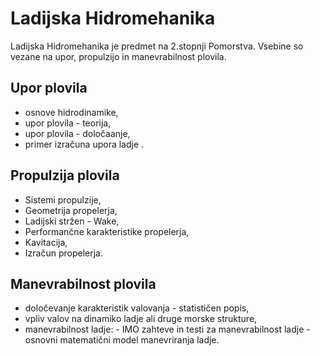 # Ladijska Hidromehanika

Ladijska Hidromehanika je predmet na 2.stopnji Pomorstva. Vsebine so vezane na upor, propulzijo in manevrabilnost plovila.

## Upor plovila

- osnove hidrodinamike,
- upor plovila - teorija,
- upor plovila - določaanje,
- primer izračuna upora ladje .


## Propulzija plovila

- Sistemi propulzije,
- Geometrija propelerja,
- Ladijski stržen - Wake,
- Performančne karakteristike propelerja,
- Kavitacija,
- Izračun propelerja.

## Manevrabilnost plovila

- določevanje karakteristik valovanja - statističen popis,
- vpliv valov na dinamiko ladje ali druge morske strukture,
- manevrabilnost ladje:
        - IMO zahteve in testi za manevrabilnost ladje
        - osnovni matematični model manevriranja ladje.

